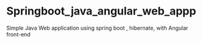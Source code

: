 # Springboot_java_angular_web_appp
Simple Java Web application using spring boot , hibernate, with Angular front-end
